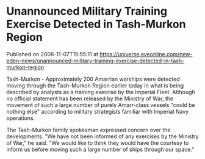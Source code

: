 # Unannounced Military Training Exercise Detected in Tash-Murkon Region
Published on 2008-11-07T15:55:11 at https://universe.eveonline.com/new-eden-news/unannounced-military-training-exercise-detected-in-tash-murkon-region

Tash-Murkon - Approximately 200 Amarrian warships were detected moving through the Tash-Murkon Region earlier today in what is being described by analysts as a training exercise by the Imperial Fleet. Although no official statement has been released by the Ministry of War, the movement of such a large number of purely Amarr-class vessels "could be nothing else" according to military strategists familiar with Imperial Navy operations.

The Tash-Murkon family spokesman expressed concern over the developments. "We have not been informed of any exercises by the Ministry of War," he said. "We would like to think they would have the courtesy to inform us before moving such a large number of ships through our space."
